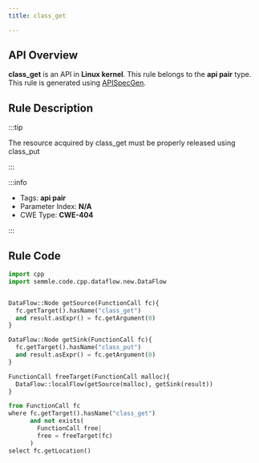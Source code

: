 ```yaml
---
title: class_get

---
```



## API Overview
**class_get** is an API in **Linux kernel**. This rule belongs to the **api pair** type. This rule is generated using [APISpecGen](../../tools/APISpecGen).
## Rule Description

:::tip

The resource acquired by class_get must be properly released using class_put

:::

:::info

- Tags: **api pair**
- Parameter Index: **N/A**
- CWE Type: **CWE-404**

:::

## Rule Code
```python
import cpp
import semmle.code.cpp.dataflow.new.DataFlow


DataFlow::Node getSource(FunctionCall fc){
  fc.getTarget().hasName("class_get")
  and result.asExpr() = fc.getArgument(0)
}

DataFlow::Node getSink(FunctionCall fc){
  fc.getTarget().hasName("class_put")
  and result.asExpr() = fc.getArgument(0)
}

FunctionCall freeTarget(FunctionCall malloc){
  DataFlow::localFlow(getSource(malloc), getSink(result))
}

from FunctionCall fc
where fc.getTarget().hasName("class_get")
      and not exists(
        FunctionCall free| 
        free = freeTarget(fc)
      )
select fc.getLocation()

    
```